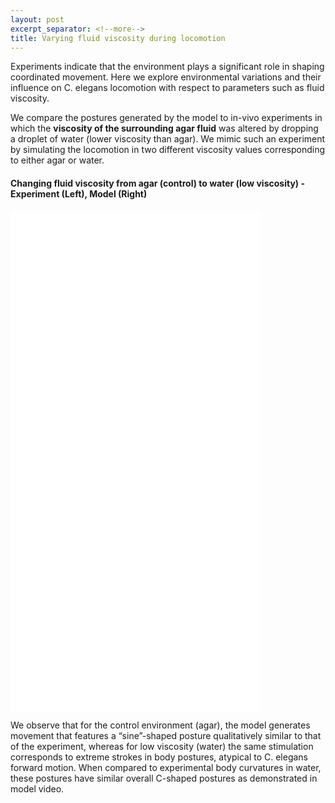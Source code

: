 ```yaml
---
layout: post
excerpt_separator: <!--more-->
title: Varying fluid viscosity during locomotion 
---
```


Experiments indicate that the environment plays a significant role in shaping coordinated movement. Here we explore environmental variations and their influence on C. elegans locomotion with respect to parameters such as fluid viscosity. 

We compare the postures generated by the model to in-vivo experiments in which the **viscosity of the surrounding agar fluid** was altered by dropping a droplet of water (lower viscosity than agar). We mimic such an experiment by simulating the locomotion in two different viscosity values corresponding to either agar or water.

#### Changing fluid viscosity from agar (control) to water (low viscosity) - Experiment (Left), Model (Right)

<iframe width="400" height="400" src="/CelegansWholeIntegration/media/fluid_variation_exp.mp4" frameborder="0" allow="accelerometer; autoplay; encrypted-media; gyroscope; picture-in-picture" allowfullscreen></iframe>   <iframe width="400" height="400" src="/CelegansWholeIntegration/media/fluid_variation_model.mp4" frameborder="0" allow="accelerometer; autoplay; encrypted-media; gyroscope; picture-in-picture" allowfullscreen></iframe>

We observe that for the control environment (agar), the model generates movement that features a “sine”-shaped posture qualitatively similar to that of the experiment, whereas for low viscosity (water) the same stimulation corresponds to extreme strokes in body postures, atypical to C. elegans forward motion. When compared to experimental body curvatures in water, these postures have similar overall C-shaped postures as demonstrated in model video.